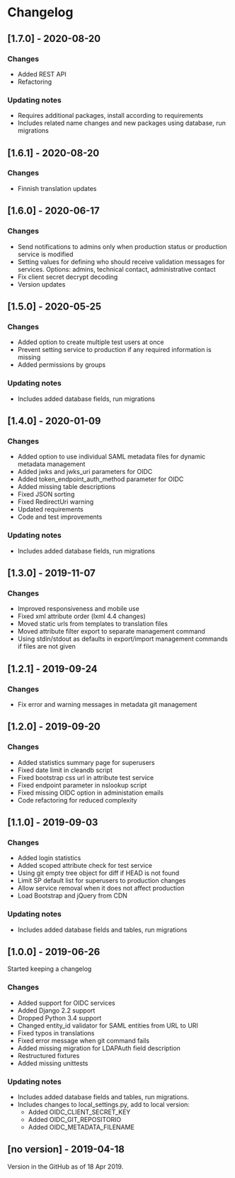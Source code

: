 # Changelog

## [1.7.0] - 2020-08-20
### Changes
* Added REST API
* Refactoring

### Updating notes
* Requires additional packages, install according to requirements
* Includes related name changes and new packages using database, run migrations

## [1.6.1] - 2020-08-20
### Changes
* Finnish translation updates

## [1.6.0] - 2020-06-17
### Changes
* Send notifications to admins only when production status or production
service is modified
* Setting values for defining who should receive validation messages for
services. Options: admins, technical contact, administrative contact
* Fix client secret decrypt decoding
* Version updates

## [1.5.0] - 2020-05-25
### Changes
* Added option to create multiple test users at once
* Prevent setting service to production if any required information is missing
* Added permissions by groups

### Updating notes
* Includes added database fields, run migrations

## [1.4.0] - 2020-01-09
### Changes
* Added option to use individual SAML metadata files for dynamic metadata
management
* Added jwks and jwks_uri parameters for OIDC 
* Added token_endpoint_auth_method parameter for OIDC
* Added missing table descriptions
* Fixed JSON sorting
* Fixed RedirectUri warning
* Updated requirements
* Code and test improvements

### Updating notes
* Includes added database fields, run migrations

## [1.3.0] - 2019-11-07
### Changes
* Improved responsiveness and mobile use
* Fixed xml attribute order (lxml 4.4 changes)
* Moved static urls from templates to translation files
* Moved attribute filter export to separate management command
* Using stdin/stdout as defaults in export/import management commands if files
are not given

## [1.2.1] - 2019-09-24
### Changes
* Fix error and warning messages in metadata git management

## [1.2.0] - 2019-09-20
### Changes
* Added statistics summary page for superusers
* Fixed date limit in cleandb script
* Fixed bootstrap css url in attribute test service
* Fixed endpoint parameter in nslookup script
* Fixed missing OIDC option in administation emails
* Code refactoring for reduced complexity

## [1.1.0] - 2019-09-03
### Changes
* Added login statistics
* Added scoped attribute check for test service
* Using git empty tree object for diff if HEAD is not found
* Limit SP default list for superusers to production changes
* Allow service removal when it does not affect production
* Load Bootstrap and jQuery from CDN

### Updating notes
* Includes added database fields and tables, run migrations

## [1.0.0] - 2019-06-26
Started keeping a changelog

### Changes
* Added support for OIDC services
* Added Django 2.2 support
* Dropped Python 3.4 support
* Changed entity_id validator for SAML entities from URL to URI
* Fixed typos in translations
* Fixed error message when git command fails
* Added missing migration for LDAPAuth field description
* Restructured fixtures
* Added missing unittests

### Updating notes
* Includes added database fields and tables, run migrations.
* Includes changes to local_settings.py, add to local version:
  * Added OIDC_CLIENT_SECRET_KEY
  * Added OIDC_GIT_REPOSITORIO
  * Added OIDC_METADATA_FILENAME

## [no version] - 2019-04-18
Version in the GitHub as of 18 Apr 2019.

